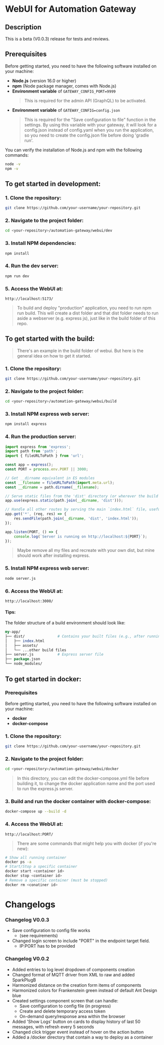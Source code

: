 

# WebUI for Automation Gateway

## Description
This is a beta (V0.0.3) release for tests and reviews.

## Prerequisites

Before getting started, you need to have the following software installed on your machine:

- **Node.js** (version 16.0 or higher)
- **npm** (Node package manager, comes with Node.js)
- **Environment variable** of `GATEWAY_CONFIG_PORT=9999`
	>This is required for the admin API (GraphQL) to be activated.
- **Environment variable** of `GATEWAY_CONFIG=config.json`
	>This is required for the "Save configuration to file" function in the settings. By using this variable with your gateway, it will look for a config.json instead of config.yaml when you run the application, so you need to create the config.json file before doing 'gradle run'.

You can verify the installation of Node.js and npm with the following commands:

```bash
node -v
npm -v
```

## To get started in development:
### 1. Clone the repository:
```bash
git clone https://github.com/your-username/your-repository.git
```
### 2. Navigate to the project folder:
```bash
cd <your-repository>/automation-gateway/webui/dev
```
### 3. Install NPM dependencies:
```bash
npm install
```
### 4. Run the dev server:
```bash
npm run dev
```
### 5. Access the WebUI at:
```
http://localhost:5173/
```
>To build and deploy "production" application, you need to run npm run build. This will create a dist folder and that dist folder needs to run aside a webserver (e.g. express js), just like in the build folder of this repo.

## To get started with the build:
>There's an example in the build folder of webui. But here is the general idea on how to get it started.
### 1. Clone the repository:
```bash
git clone https://github.com/your-username/your-repository.git
```
### 2. Navigate to the project folder:
```bash
cd <your-repository>/automation-gateway/webui/build
```
### 3. Install NPM express web server:
```bash
npm install express
```
### 4. Run the production server:
```js
import express from 'express';
import path from 'path';
import { fileURLToPath } from 'url';

const app = express();
const PORT = process.env.PORT || 3000;

// Get __dirname equivalent in ES modules
const __filename = fileURLToPath(import.meta.url);
const __dirname = path.dirname(__filename);

// Serve static files from the 'dist' directory (or wherever the build output is)
app.use(express.static(path.join(__dirname, 'dist')));

// Handle all other routes by serving the main `index.html` file, useful for Single Page Applications
app.get('*', (req, res) => {
    res.sendFile(path.join(__dirname, 'dist', 'index.html'));
});

app.listen(PORT, () => {
    console.log(`Server is running on http://localhost:${PORT}`);
});
```
>Maybe remove all my files and recreate with your own dist, but mine should work after installing express.
### 5. Install NPM express web server:
```bash
node server.js
```
### 6. Access the WebUI at:
```
http://localhost:3000/
```
#### Tips:
The folder structure of a build environment should look like:
```perl
my-app/
├── dist/               # Contains your built files (e.g., after running `npm run build`)
│   ├── index.html
│   ├── assets/
│   └── ...other build files
├── server.js           # Express server file
├── package.json
└── node_modules/
```
## To get started in docker:
### Prerequisites
Before getting started, you need to have the following software installed on your machine:
- **docker** 
- **docker-compose**
### 1. Clone the repository:
```bash
git clone https://github.com/your-username/your-repository.git
```
### 2. Navigate to the project folder:
```bash
cd <your-repository>/automation-gateway/webui/docker
```
>In this directory, you can edit the docker-compose.yml file before building it, to change the docker application name and the port used to run the express.js server.
### 3. Build and run the docker container with docker-compose:
```bash
docker-compose up --build -d
```
### 4. Access the WebUI at:
```
http://localhost:PORT/
```
>There are some commands that might help you with docker (if you're new):
```bash
# Show all running container
docker ps -a 
# Start/Stop a specific container
docker start <container id>
docker stop <container id>
# Remove a specific container (must be stopped)
docker rm <conatiner id>
```
# Changelogs 
### Changelog V0.0.3
- Save configuration to config file works
	- (see requirements)
- Changed login screen to include "PORT" in the endpoint target field.
	- IP:PORT has to be provided

### Changelog V0.0.2

- Added entries to log level dropdown of components creation
- Changed format of MQTT driver from XML to raw and added SparkPlugB
- Harmonized distance on the creation form items of components
- Harmonized colors for Frankenstein green instead of default Ant Design blue
- Created settings component screen that can handle:
  - Save configuration to config file (in progress)
  - Create and delete temporary access token
  - On-demand query/response area within the browser
- Added 'Show Logs' button on cards to display history of last 50 messages, with refresh every 5 seconds
- Changed click trigger event instead of hover on the action button
- Added a /docker directory that contain a way to deploy as a container
